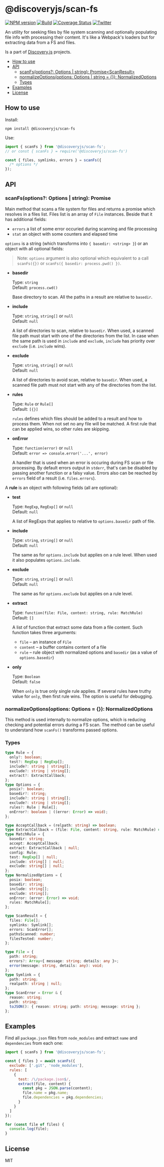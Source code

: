 # @discoveryjs/scan-fs

[![NPM version](https://img.shields.io/npm/v/@discoveryjs/scan-fs.svg)](https://www.npmjs.com/package/@discoveryjs/scan-fs)
[![Build](https://github.com/discoveryjs/scan-fs/actions/workflows/build.yml/badge.svg)](https://github.com/discoveryjs/scan-fs/actions/workflows/build.yml)
[![Coverage Status](https://coveralls.io/repos/github/discoveryjs/scan-fs/badge.svg?branch=master)](https://coveralls.io/github/discoveryjs/scan-fs?branch=master)
[![Twitter](https://img.shields.io/badge/Twitter-@js_discovery-blue.svg)](https://twitter.com/js_discovery)

An utility for seeking files by file system scanning and optionally populating file info with processing their content. It's like a Webpack's loaders but for extracting data from a FS and files.

Is a part of [Discovery.js](https://github.com/discoveryjs) projects.

<!-- TOC depthFrom:2 -->

- [How to use](#how-to-use)
- [API](#api)
  - [scanFs(options?: Options | string): Promise\<ScanResult>](#scanfsoptions-options--string-promisescanresult)
  - [normalizeOptions(options: Options | string = {}): NormalizedOptions](#normalizeoptionsoptions-options--string---normalizedoptions)
  - [Types](#types)
- [Examples](#examples)
- [License](#license)

<!-- /TOC -->

## How to use

Install:

```
npm install @discoveryjs/scan-fs
```

Use:

```js
import { scanFs } from '@discoveryjs/scan-fs';
// or const { scanFs } = require('@discoveryjs/scan-fs')

const { files, symlinks, errors } = scanFs({
  /* options */
});
```

## API

### scanFs(options?: Options | string): Promise<ScanResult>

Main method that scans a file system for files and returns a promise which resolves in a files list. Files list is an array of `File` instances. Beside that it has additional fields:

- `errors` a list of some error occuried during scanning and file processing
- `stat` an object with some counters and elapsed time

`options` is a string (which transforms into `{ basedir: <string> }`) or an object with all optional fields:

> Note: `options` argument is also optional which equivalent to a call `scanFs({})` or `scanFs({ basedir: process.pwd() })`.

- **basedir**

  Type: `string`  
  Default: `process.cwd()`

  Base directory to scan. All the paths in a result are relative to `basedir`.

- **include**

  Type: `string`, `string[]` or `null`  
  Default: `null`

  A list of directories to scan, relative to `basedir`. When used, a scanned file path must start with one of the directories from the list. In case when the same path is used in `include` and `exclude`, `include` has priority over `exclude` (i.e. `include` wins).

- **exclude**

  Type: `string`, `string[]` or `null`  
  Default: `null`

  A list of directories to avoid scan, relative to `basedir`. When used, a scanned file path must not start with any of the directories from the list.

- **rules**

  Type: `Rule` or `Rule[]`  
  Default: `[{}]`

  `rules` defines which files should be added to a result and how to process them. When not set no any file will be matched. A first rule that can be applied wins, so other rules are skipping.

- **onError**

  Type: `function(error)` or `null`  
  Default: `error => console.error('...', error)`

  A handler that is used when an error is occuring during FS scan or file processing. By default errors output in `stderr`, that's can be disabled by passing another function or a falsy value. Errors also can be reached by `errors` field of a result (i.e. `files.errors`).

A **rule** is an object with following fields (all are optional):

- **test**

  Type: `RegExp`, `RegExp[]` or `null`  
  Default: `null`

  A list of RegExps that applies to relative to `options.basedir` path of file.

- **include**

  Type: `string`, `string[]` or `null`  
  Default: `null`

  The same as for `options.include` but applies on a rule level. When used it also populates `options.include`.

- **exclude**

  Type: `string`, `string[]` or `null`  
  Default: `null`

  The same as for `options.exclude` but applies on a rule level.

- **extract**

  Type: `function(file: File, content: string, rule: MatchRule)`  
  Default: `[]`

  A list of function that extract some data from a file content. Such function takes three arguments:

  - `file` – an instance of `File`
  - `content` – a buffer contains content of a file
  - `rule` – rule object with normalized options and `basedir` (as a value of `options.basedir`)

- **only**

  Type: `Boolean`  
  Default: `false`

  When `only` is true only single rule applies. If several rules have truthy value for `only`, then first rule wins. The option is useful for debugging.

### normalizeOptions(options: Options = {}): NormalizedOptions

This method is used internally to normalize options, which is reducing checking and potential errors during a FS scan. The method can be useful to understand how `scanFs()` transforms passed options.

### Types

```ts
type Rule = {
  only?: boolean;
  test?: RegExp | RegExp[];
  include?: string | string[];
  exclude?: string | string[];
  extract?: ExtractCallback;
};
type Options = {
  posix?: boolean;
  basedir?: string;
  include?: string | string[];
  exclude?: string | string[];
  rules?: Rule | Rule[];
  onError?: boolean | ((error: Error) => void);
};

type AcceptCallback = (relpath: string) => boolean;
type ExtractCallback = (file: File, content: string, rule: MatchRule) => void;
type MatchRule = {
  basedir: string;
  accept: AcceptCallback;
  extract: ExtractCallback | null;
  config: Rule;
  test: RegExp[] | null;
  include: string[] | null;
  exclude: string[] | null;
};
type NormalizedOptions = {
  posix: boolean;
  basedir: string;
  include: string[];
  exclude: string[];
  onError: (error: Error) => void;
  rules: MatchRule[];
};

type ScanResult = {
  files: File[];
  symlinks: Symlink[];
  errors: ScanError[];
  pathsScanned: number;
  filesTested: number;
};

type File = {
  path: string;
  errors?: Array<{ message: string; details: any }>;
  error(message: string, details: any): void;
};
type Symlink = {
  path: string;
  realpath: string | null;
};
type ScanError = Error & {
  reason: string;
  path: string;
  toJSON(): { reason: string; path: string; message: string };
};
```

## Examples

Find all `package.json` files from `node_modules` and extract `name` and `dependencies` from each one:

```js
import { scanFs } from '@discoveryjs/scan-fs';

const { files } = await scanFs({
  exclude: ['.git', 'node_modules'],
  rules: [
    {
      test: /\/package.json$/,
      extract(file, content) {
        const pkg = JSON.parse(content);
        file.name = pkg.name;
        file.dependencies = pkg.dependencies;
      }
    }
  ]
});

for (const file of files) {
  console.log(file);
}
```

## License

MIT
